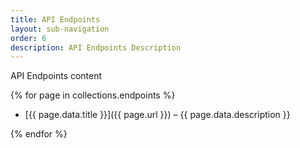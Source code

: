 ```yaml
---
title: API Endpoints
layout: sub-navigation
order: 6
description: API Endpoints Description
---
```


API Endpoints content

{% for page in collections.endpoints %}

- [{{ page.data.title }}]({{ page.url }}) – {{ page.data.description }}

{% endfor %}